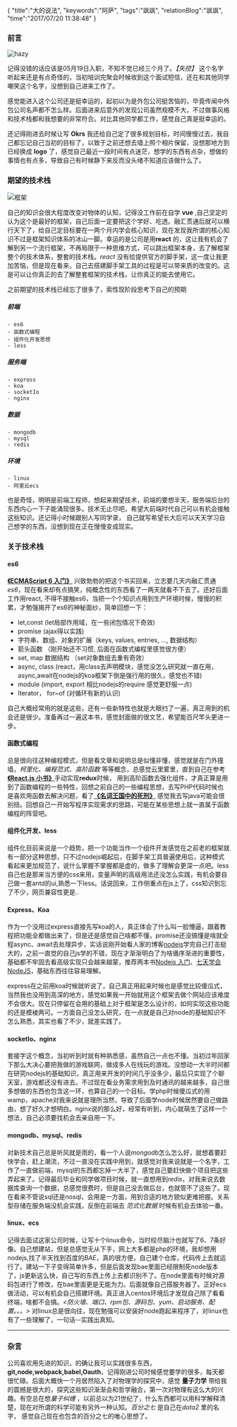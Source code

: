 {
"title":"大的说法",
"keywords":"阿萨",
"tags":"飒飒",
"relationBlog":"飒飒",
"time":"2017/07/20 11:38:48"
}

### 前言

![hazy](http://oqqyvkd0p.bkt.clouddn.com/imgs/bg.jpg)

 记得没错的话应该是05月19日入职，不知不觉已经三个月了。*【失控】* 这个名字听起来还是有点奇怪的，当初培训完聚会时候收到这个面试短信，还在和其他同学嘲笑这个名字，没想到自己进来工作了。

 感觉能进入这个公司还是挺幸运的，起初以为是外包公司挺苦恼的，毕竟传闻中外包公司名声都不怎么样。后面进来后意外的发现公司虽然规模不大，不过做事风格和技术栈都和我想要的非常符合。对比其他同学都工作，感觉自己真是挺幸运的。

 还记得刚进去时候让写 **Okrs** 我还给自己定了很多规划目标，时间慢慢过去，我自己都忘记自己当初的目标了，以致于之前还想去墙上照个相片保留，没想那地方到已经换成 **logo** 了，感觉自己最近一段时间有点迷茫，想学的东西有点杂，想做的事情也有点多，导致自己有时候静下来反而没头绪不知道应该做什么了。

### 期望的技术栈
![框架](http://oqqyvkd0p.bkt.clouddn.com/ef0aa930fee923d34df5a395c65dbbe9.jpg)

 自己的知识会很大程度改变对物体的认知，记得没工作前在自学 **vue** ,自己坚定的认为这个是最好的框架，自己后面一定要把这个学好、吃透。融汇贯通后就可以横行天下了，给自己定目标要在一两个月内学会核心知识，现在发现我所谓的核心知识不过是框架知识体系的冰山一脚。幸运的是公司是用**react** 的，这让我有机会了解到另一个流行框架，不再局限于一种思维方式，可以跳出框架本身，去了解框架整个的技术体系，整套的技术栈。*react* 没有给提供官方的脚手架，这一度让我更加苦恼，但是现在看来，自己去搭建脚手架工具的过程是可以带来质的改变的。这是可以让你真正的去了解整套框架的技术栈，让你真正的能去使用它。

 之前期望的技术栈已经忘了很多了，索性现阶段思考下自己的预期

 ##### 前端
    - es6
    - 函数式编程
    - 组件化开发思想
    - less
 ##### 服务端
    - expross
    - koa
    - socketIo
    - nginx
 ##### 数据
    - mongodb
    - mysql
    - redis
 ##### 环境
    - linux
    - 阿里云ecs

  也是奇怪，明明是前端工程师，想起来期望技术，前端的要想半天，服务端后台的东西内心一下子能涌现很多。技术无止尽吧，希望大前端时代自己可以有机会接触这些知识。还记得小时候跟别人写同学录， 自己就写希望长大后可以天天学习自己想学的东西，没想到现在正在慢慢变成现实。

### 关于技术栈

#### es6

[**《ECMAScript 6 入门》**](http://es6.ruanyifeng.com/) 兴致勃勃的把这个书买回来，立志要几天内融汇贯通*es6*，现在看来却有点搞笑，纯概念性的东西看了一两天就看不下去了。还好后面工作用react, 不得不接触es6，当把一个个知识点用到生产环境时候，慢慢的积累，才勉强揭开了es6的神秘面纱，简单回想一下：

- let,const (let局部作用域，在一些闭包情况下奇效)
- promise (ajax得以实践)
- 字符串、数组、对象的扩展（keys, values, entries, ..., 数据结构）
- 箭头函数 （刚开始还不习惯, 后面在函数式编程里感觉很方便）
- set, map 数据结构 （set对象数组去重有奇效）
- async, class (react，用class去声明模块，感觉没怎么研究就一直在用， async,await在nodejs的koa框架下倒是强行用的很久，感觉也不错)
- module (import, export 相比nodejs的require 感觉更舒服一点)
- Iterator， for~of (对循环有新的认识)

自己大概经常用的就是这些，还有一些新特性也就是大眼扫了一遍，真正用到的机会还是很少。准备再过一遍这本书，感觉封面做的很文艺，希望能百尺竿头更进一步。

#### 函数式编程

总是很向往这种编程模式，但是看文章和说明总是似懂非懂，感觉就是在门外撞墙，*柯里化、编程范式、高阶函数* 等等概念，总感觉云里雾里，直到自己在参考[**《React.js 小书》**](http://huziketang.com/books/react/)手动实现**redux**时候， 用到高阶函数去强化组件，才真正算是用到了函数编程的一些特性，回想之前自己的一些编程思想，去写PHP代码时候也是喜欢用函数去解决问题，看了[**《名词王国中的死刑》**](http://steve-yegge.blogspot.com/2006/03/execution-in-kingdom-of-nouns.html) 感觉我去写java可能会很别扭。回想自己一开始写程序实现需求的思路，可能在某些思想上就一直属于函数编程的阵营吧。

#### 组件化开发、less

组件化目前来说是一个趋势，把一个功能当作一个组件开发感觉在之前老的框架就有一部分这种思想，只不过nodejs崛起后，在脚手架工具普遍使用后，这种模式看起来更加规范了，说什么掌握不掌握都是虚的，做多了理解会更深一点吧。less自己也是那来当方便的css来用，变量声明的高级用法还没怎么实践，有机会要自己做一套antd的ui,熟悉一下less。话说回来，工作侧重点在js上了，css知识到忘了不少，网页兼容性更是..

#### Express、Koa

作为一个没用过express直接先写koa的人，真正体会了什么叫一脸懵逼，跟着教程把功能全都做出来了，但是还是感觉自己啥都不懂，promise还没搞懂是啥就全程async、await去处理异步，实话说刚开始看人家的博客[nodejs](http://www.liaoxuefeng.com/wiki/001434446689867b27157e896e74d51a89c25cc8b43bdb3000/001434501245426ad4b91f2b880464ba876a8e3043fc8ef000)学完自己打击挺大的，之前一直觉的自己js学的不错，现在才渐渐明白了为啥循序渐进的重要性，基础都不牢固去看高级实现只会越来越蒙，推荐两本书[Nodejs 入门](https://www.nodebeginner.org/index-zh-cn.html)、[七天学会NodeJS](http://nqdeng.github.io/7-days-nodejs/)，基础东西往往容易理解。

express在之前用koa时候就听说了，自己真正用起来时候也是感觉比较傻瓜式，当然我也没用到高深的地方，感觉如果我一开始就用这个框架去做个网站应该难度不会很大。现在只停留在会用的基础上对于框架是怎么设计的，如何实现这些功能的还是模棱两可。一方面自己没怎么研究，在一点就是自己对node的基础知识不怎么熟悉，其实也看了不少，就差实践了。

#### socketIo、nginx

套接字这个概念，当初听到时就有种熟悉感，虽然自己一点也不懂。当初过年回家下那么大决心要把我做的游戏联网，做成多人在线玩的游戏。没想动一大半时间都在研究nodejs的基础知识，真正用来开发的时间几乎没多少，最后只实现了个聊天室，游戏都还没有进去。不过现在看业务需求用到及时通讯的越来越多，自己很多想做的东西也包含这一环，也算自己的一个目标。学php时候傻瓜式的用wamp，apache对我来说就是理所当然，导致了后面学node时候居然要自己做路由，想了好久才想明白。nginx说的那么好，经常有听到，内心就萌生了这样一个想法，自己必须要找机会去亲自用一下。

#### mongodb、mysql、redis

对新技术自己总是听风就是雨的，看一个人说*mongodb*怎么怎么好，就想着要赶快学会，赶上潮流，不过一直没在实践中用到，就感觉对我来说就是一个名字，工作了一直做前端，mysql的东西都忘掉一大半了，感觉自己要赶快做个项目把这些弄起来了。记得最后毕业和同学做项目时候，就一直想用到*redis*，对我来说去数据库查询一个数据，总感觉很费时，但是自己没去做后台，也就管不了这些了。现在看来不管说sql还是nosql，会用是一方面，用到合适的地方貌似更难把握。关系型存储在服务端没机会实践，反倒在前端去 *范式化数据* 时候有机会去体验一番。

#### linux、ecs

记得去面试这家公司时候，让写十个linux命令，当时绞尽脑汁也就写了6、7条好像。自己想建站，但是总感觉无从下手，网上大多都是php的环境，我却想用nodejs,找了半天找到百度的*BAE*，真的很方便，自己建个仓库，代码传上去就运行了。建站一下子变得简单许多，但是后面发现bae里面已经限制死node版本了，js更新这么快，自己写的东西上传上去都识别不了。在node里面有时候对源码包进行了修改，在bae里面更是无能为力。后面就像自己搭服务器了。正好ecs做活动，可以有机会自己搭建环境。真正进入centos环境后才发现自己除了看看终端，啥都不会搞。*<防火墙、端口、rpm包、源码包、yum、启动服务、配置。。。>* 对linux总是很向往，现在勉强可以安装好node跑起来程序了，对linux也有了一些理解了，一句话--实践出真知。


***

### 杂言

公司喜欢用先进的知识，的确让我可以实践很多东西，**git,node,webpack,babel,Oauth**，记得刚进公司时候感觉要学的很多，每天都很忙碌。后面大概快一个月居然陷入了对物理学的探究中，感觉 **量子力学** 带给我的震撼是很大的，探究这些知识渐渐会和哲学融合，第一次对物理有这么大的兴趣。有空总在想*量子纠缠* ，以前总以为21世纪了，什么东西都可以用科学解释清楚，现在对所谓的科学可能有另外一种认知。*百分之七* 是自己在*dota2* 里的名字， 感觉自己现在也包含的百分之七的唯心思想了。
